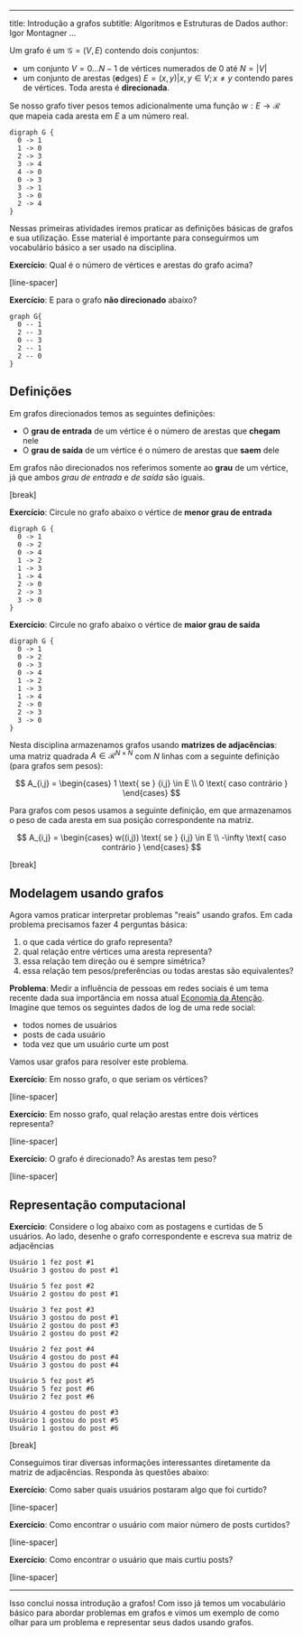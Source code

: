 
---
title: Introdução a grafos
subtitle:  Algoritmos e Estruturas de Dados
author: Igor Montagner
...


Um grafo é um $\mathcal{G} = (V, E)$ contendo dois conjuntos:

- um conjunto $V = {0 \dots N-1}$ de vértices numerados de $0$ até $N=|V|$
- um conjunto de arestas (**e**dges) $E = { (x, y) | x, y \in V; x \neq y}$ contendo pares de vértices. Toda aresta é **direcionada**. 

Se nosso grafo tiver pesos temos adicionalmente uma função $w : E \rightarrow \mathcal{R}$ que mapeia cada aresta em $E$ a um número real. 

``` {.graphviz width=20%}
digraph G {
  0 -> 1
  1 -> 0
  2 -> 3
  3 -> 4
  4 -> 0
  0 -> 3
  3 -> 1
  3 -> 0
  2 -> 4
}
```

Nessas primeiras atividades iremos praticar as definições básicas de grafos e sua utilização. Esse material é importante para conseguirmos um vocabulário básico a ser usado na disciplina. 

**Exercício**: Qual é o número de vértices e arestas do grafo acima?

[line-spacer]

**Exercício**: E para o grafo **não direcionado** abaixo?

``` {.graphviz width=20%}
graph G{ 
  0 -- 1
  2 -- 3
  0 -- 3
  2 -- 1
  2 -- 0
}
```

## Definições

Em grafos direcionados temos as seguintes definições:

- O **grau de entrada** de um vértice é o número de arestas que **chegam** nele
- O **grau de saída** de um vértice é o número de arestas que **saem** dele

Em grafos não direcionados nos referimos somente ao **grau** de um vértice, já que ambos *grau de entrada* e *de saída* são iguais. 

[break]

**Exercício**: Circule no grafo abaixo o vértice de **menor grau de entrada**

``` {.graphviz width=20%}
digraph G {
  0 -> 1
  0 -> 2
  0 -> 4
  1 -> 2
  1 -> 3
  1 -> 4
  2 -> 0
  2 -> 3
  3 -> 0
}
```

**Exercício**: Circule no grafo abaixo o vértice de **maior grau de saída**

``` {.graphviz width=20%}
digraph G {
  0 -> 1
  0 -> 2
  0 -> 3
  0 -> 4
  1 -> 2
  1 -> 3
  1 -> 4
  2 -> 0
  2 -> 3
  3 -> 0
}
```

Nesta disciplina armazenamos grafos usando **matrizes de adjacências**: uma matriz quadrada $A \in \mathcal{R}^{N\times N}$ com $N$ linhas com a seguinte definição (para grafos sem pesos):

$$
A_{i,j} = \begin{cases}
1 \text{ se } {i,j} \in E \\
0 \text{ caso contrário }
\end{cases}
$$ 

Para grafos com pesos usamos a seguinte definição, em que armazenamos o peso de cada aresta em sua posição correspondente na matriz. 

$$
A_{i,j} = \begin{cases}
w((i,j)) \text{ se } {i,j} \in E \\
-\infty \text{ caso contrário }
\end{cases}
$$


[break]

## Modelagem usando grafos

Agora vamos praticar interpretar problemas "reais" usando grafos. Em cada problema precisamos fazer 4 perguntas básica:

1. o que cada vértice do grafo representa?
2. qual relação  entre vértices uma aresta representa?
3. essa relação tem direção ou é sempre simétrica?
4. essa relação tem pesos/preferências ou todas arestas são equivalentes?


**Problema**: Medir a influência de pessoas em redes sociais é um tema recente dada sua importância em nossa atual [Economia da Atenção](https://en.wikipedia.org/wiki/Attention_economy). Imagine que temos os seguintes dados de log de uma rede social:

- todos nomes de usuários
- posts de cada usuário
- toda vez que um usuário curte um post

Vamos usar grafos para resolver este problema.


**Exercício**: Em nosso grafo, o que seriam os vértices?

[line-spacer]

**Exercício**: Em nosso grafo, qual relação arestas entre dois vértices representa?

[line-spacer]

**Exercício**: O grafo é direcionado? As arestas tem peso?

[line-spacer]

## Representação computacional

**Exercício**: Considere o log abaixo com as postagens e curtidas de 5 usuários. Ao lado, desenhe o grafo correspondente e escreva sua matriz de adjacências

```
Usuário 1 fez post #1
Usuário 3 gostou do post #1

Usuário 5 fez post #2
Usuário 2 gostou do post #1

Usuário 3 fez post #3
Usuário 3 gostou do post #1
Usuário 2 gostou do post #3
Usuário 2 gostou do post #2

Usuário 2 fez post #4
Usuário 4 gostou do post #4
Usuário 3 gostou do post #4

Usuário 5 fez post #5
Usuário 5 fez post #6
Usuário 2 fez post #6

Usuário 4 gostou do post #3
Usuário 1 gostou do post #5
Usuário 1 gostou do post #6
```


[break]


Conseguimos tirar diversas informações interessantes diretamente da matriz de adjacências. Responda às questões abaixo:

**Exercício**: Como saber quais usuários postaram algo que foi curtido?

[line-spacer]

**Exercício**: Como encontrar o usuário com maior número de posts curtidos?

[line-spacer]

**Exercício**: Como encontrar o usuário que mais curtiu posts?

[line-spacer]

----------------

Isso conclui nossa introdução a grafos! Com isso já temos um vocabulário básico para abordar problemas em grafos e vimos um exemplo de como olhar para um problema e representar seus dados usando grafos. 
